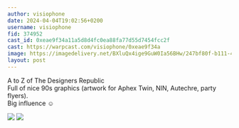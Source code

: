 ```yaml
---
author: visiophone
date: 2024-04-04T19:02:56+0200
username: visiophone
fid: 374952
cast_id: 0xeae9f34a11a5d8d4fc0ea88fa77d55d7454fcc2f
cast: https://warpcast.com/visiophone/0xeae9f34a
image: https://imagedelivery.net/BXluQx4ige9GuW0Ia56BHw/247bf80f-b111-4ece-dddf-e244651b9e00/original
layout: post
---
```

A to Z of The Designers Republic  
Full of nice 90s graphics (artwork for Aphex Twin, NIN, Autechre, party flyers).  
Big influence ☺️  

![](https://imagedelivery.net/BXluQx4ige9GuW0Ia56BHw/247bf80f-b111-4ece-dddf-e244651b9e00/original)
![](https://imagedelivery.net/BXluQx4ige9GuW0Ia56BHw/fd7cf002-c777-4b93-660a-dbd4df0eea00/original)